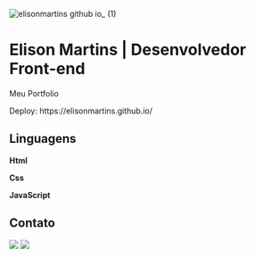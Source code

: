 ![elisonmartins github io_ (1)](https://user-images.githubusercontent.com/68920728/143257445-569444bc-afcf-43c1-9f04-2c5d8841ad8d.png)
<h1> Elison Martins | Desenvolvedor Front-end</h1>
<p>Meu Portfolio</p>
<p>Deploy: https://elisonmartins.github.io/</p>

<h2> Linguagens </h2>
<p> <strong>Html</strong> </p>
<p> <strong>Css</strong> </p>
<p> <strong>JavaScript</strong> </p>

<h2> Contato </h2>
<p>
  <a href="https://www.instagram.com/elison__martins/" alt="Instagram">
  <img src="https://img.shields.io/badge/-Instagram-DF0174?style=for-the-badge&logo=instagram&logoColor=white&link=https://www.instagram.com/elison__martins/"/></a>
  
  <a href="https://www.linkedin.com/in/elison-martins/" alt="Linkedin">
  <img src="https://img.shields.io/badge/-Linkedin-0e76a8?style=for-the-badge&logo=Linkedin&logoColor=white&link=https://www.linkedin.com/in/elison-martins/" /></a>
</p>  
